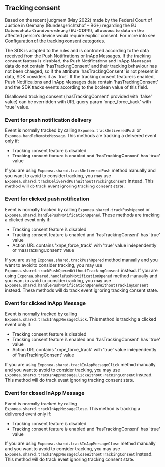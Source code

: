 ## Tracking consent

Based on the recent judgment (May 2022) made by the Federal Court of Justice in Germany (Bundesgerichtshof – BGH) 
regarding the EU Datenschutz Grundverordnung (EU-GDPR), all access to data on the affected person’s device would 
require explicit consent. For more info see [Configuration of the tracking consent categories](https://documentation.bloomreach.com/engagement/docs/configuration-of-tracking-consent).

The SDK is adapted to the rules and is controlled according to the data received from the Push Notifications or InApp Messages.
If the tracking consent feature is disabled, the Push Notifications and InApp Messages data do not contain 'hasTrackingConsent' and their tracking behaviour has not been changed, so if the attribute 'hasTrackingConsent' is not present in data, SDK considers it as 'true'.
If the tracking consent feature is enabled, Push Notifications and InApp Messages data contain 'hasTrackingConsent' and the SDK tracks events according to the boolean value of this field.

Disallowed tracking consent ('hasTrackingConsent' provided with 'false' value) can be overridden with URL query param 'xnpe_force_track' with 'true' value.

### Event for push notification delivery

Event is normally tracked by calling `Exponea.trackDeliveredPush` or `Exponea.handleRemoteMessage`. This methods are tracking
a delivered event only if:

* Tracking consent feature is disabled
* Tracking consent feature is enabled and 'hasTrackingConsent' has 'true' value

If you are using `Exponea.shared.trackDeliveredPush` method manually and you want to avoid to consider tracking, you may use `Exponea.shared.trackDeliveredPushWithoutTrackingConsent` instead. This method will do track event ignoring tracking consent state.

### Event for clicked push notification

Event is normally tracked by calling `Exponea.shared.trackPushOpened` or `Exponea.shared.handlePushNotificationOpened`. These methods are tracking a clicked event only if:

* Tracking consent feature is disabled
* Tracking consent feature is enabled and 'hasTrackingConsent' has 'true' value
* Action URL contains 'xnpe_force_track' with 'true' value independently of 'hasTrackingConsent' value

If you are using `Exponea.shared.trackPushOpened` method manually and you want to avoid to consider tracking, you may use `Exponea.shared.trackPushOpenedWithoutTrackingConsent` instead.
If you are using `Exponea.shared.handlePushNotificationOpened` method manually and you want to avoid to consider tracking, you may use `Exponea.shared.handlePushNotificationOpenedWithoutTrackingConsent` instead.
These methods will do track event ignoring tracking consent state.

### Event for clicked InApp Message

Event is normally tracked by calling `Exponea.shared.trackInAppMessageClick`. This method is tracking a clicked event only if:

* Tracking consent feature is disabled
* Tracking consent feature is enabled and 'hasTrackingConsent' has 'true' value
* Action URL contains 'xnpe_force_track' with 'true' value independently of 'hasTrackingConsent' value

If you are using `Exponea.shared.trackInAppMessageClick` method manually and you want to avoid to consider tracking, you may use `Exponea.shared.trackInAppMessageClickWithoutTrackingConsent` instead. This method will do track event ignoring tracking consent state.

### Event for closed InApp Message

Event is normally tracked by calling `Exponea.shared.trackInAppMessageClose`. This method is tracking a delivered event only if:

* Tracking consent feature is disabled
* Tracking consent feature is enabled and 'hasTrackingConsent' has 'true' value

If you are using `Exponea.shared.trackInAppMessageClose` method manually and you want to avoid to consider tracking, you may use `Exponea.shared.trackInAppMessageCloseWithoutTrackingConsent` instead. This method will do track event ignoring tracking consent state.
